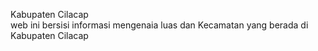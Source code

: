 Kabupaten Cilacap <br>
web ini bersisi informasi mengenaia luas dan Kecamatan yang berada di Kabupaten Cilacap 

